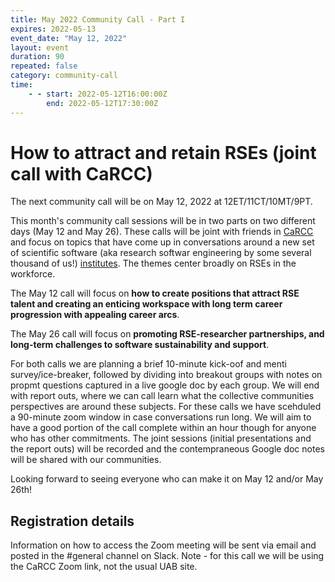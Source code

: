 ```yaml
---
title: May 2022 Community Call - Part I
expires: 2022-05-13
event_date: "May 12, 2022"
layout: event
duration: 90
repeated: false
category: community-call
time:
    - - start: 2022-05-12T16:00:00Z
        end: 2022-05-12T17:30:00Z
---
```


#  How to attract and retain RSEs (joint call with CaRCC)

The next community call will be on May 12, 2022 at 12ET/11CT/10MT/9PT.

This month's community call sessions will be in two parts on two different days (May 12 and May 26). These calls will be joint with friends in [CaRCC](https://carcc.org) and focus on topics that have come up
in conversations around a new set of scientific software (aka research softwar engineering by some 
several thousand of us!) [institutes](https://www.schmidtfutures.com/our-work/virtual-institute-for-scientific-software/).
The themes center broadly on RSEs in the workforce.

The May 12 call will focus on **how to create positions that attract RSE talent and creating an enticing workspace with long term career progression with appealing career arcs**.

The May 26 call will focus on **promoting RSE-researcher partnerships, and long-term challenges to software sustainability and support**.

For both calls we are planning a brief 10-minute kick-oof and menti survey/ice-breaker, followed by dividing into breakout groups with notes on propmt questions captured in a live google doc by each group. We will end with report outs, where we can call learn what the collective communities perspectives are around these subjects. For these calls we have scehduled a 90-minute zoom 
window in case conversations run long. We will aim to have a good portion of the call complete within an hour though for anyone who has other commitments. The joint sessions (initial presentations and the report outs) will be recorded and the contempraneous Google doc notes will be shared with our communities.

Looking forward to seeing everyone who can make it on May 12 and/or May 26th!



## Registration details
Information on how to access the Zoom meeting will be sent via email and posted in the #general channel on Slack.
Note - for this call we will be using the CaRCC Zoom link, not the usual UAB site.
